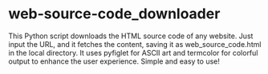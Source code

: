 # web-source-code_downloader
This Python script downloads the HTML source code of any website. Just input the URL, and it fetches the content, saving it as web_source_code.html in the local directory. It uses pyfiglet for ASCII art and termcolor for colorful output to enhance the user experience. Simple and easy to use!
